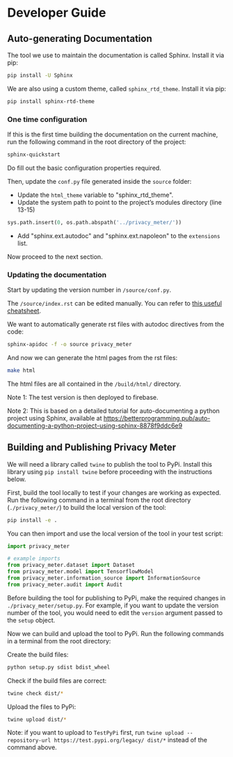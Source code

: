# Developer Guide 

## Auto-generating Documentation

The tool we use to maintain the documentation is called Sphinx. Install it via pip:

```bash
pip install -U Sphinx
```

We are also using a custom theme, called `sphinx_rtd_theme`. Install it via pip:

```bash
pip install sphinx-rtd-theme
```

### One time configuration

If this is the first time building the documentation on the current machine, run the following command in the root directory of the project:

```bash
sphinx-quickstart
```

Do fill out the basic configuration properties required.

Then, update the `conf.py` file generated inside the `source` folder:
* Update the `html_theme` variable to "sphinx_rtd_theme".
* Update the system path to point to the project’s modules directory (line 13-15)

```python
sys.path.insert(0, os.path.abspath('../privacy_meter/'))
```

* Add "sphinx.ext.autodoc" and "sphinx.ext.napoleon" to the `extensions` list.

Now proceed to the next section.

### Updating the documentation

Start by updating the version number in `/source/conf.py`.

The `/source/index.rst` can be edited manually. You can refer to [this useful cheatsheet](https://sphinx-tutorial.readthedocs.io/cheatsheet/).

We want to automatically generate rst files with autodoc directives from the code:

```bash
sphinx-apidoc -f -o source privacy_meter
```

And now we can generate the html pages from the rst files:

```bash
make html
```

The html files are all contained in the `/build/html/` directory.

Note 1: The test version is then deployed to firebase.

Note 2: This is based on a detailed tutorial for auto-documenting a python project using Sphinx, available at https://betterprogramming.pub/auto-documenting-a-python-project-using-sphinx-8878f9ddc6e9

## Building and Publishing Privacy Meter

We will need a library called `twine` to publish the tool to PyPi. Install this library using `pip install twine` before proceeding with the instructions below.

First, build the tool locally to test if your changes are working as expected. 
Run the following command in a terminal from the root directory (`./privacy_meter/`) to build the local version of the tool:

```bash
pip install -e .
```

You can then import and use the local version of the tool in your test script:

```python
import privacy_meter

# example imports
from privacy_meter.dataset import Dataset
from privacy_meter.model import TensorflowModel
from privacy_meter.information_source import InformationSource
from privacy_meter.audit import Audit
```

Before building the tool for publishing to PyPi, make the required changes in `./privacy_meter/setup.py`. For example, if you want to update the version number of the tool, you would need to edit the `version` argument passed to the `setup` object. 

Now we can build and upload the tool to PyPi. Run the following commands in a terminal from the root directory:

Create the build files:

```bash
python setup.py sdist bdist_wheel
```

Check if the build files are correct:

```bash
twine check dist/*
```

Upload the files to PyPi:

```bash
twine upload dist/*
```

Note: if you want to upload to `TestPyPi` first, run `twine upload --repository-url https://test.pypi.org/legacy/ dist/*` instead of the command above.